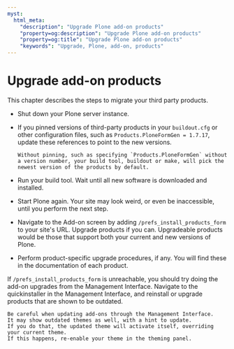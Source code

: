 ```yaml
---
myst:
  html_meta:
    "description": "Upgrade Plone add-on products"
    "property=og:description": "Upgrade Plone add-on products"
    "property=og:title": "Upgrade Plone add-on products"
    "keywords": "Upgrade, Plone, add-on, products"
---
```


# Upgrade add-on products

This chapter describes the steps to migrate your third party products.

-   Shut down your Plone server instance.
-   If you pinned versions of third-party products in your `buildout.cfg` or other configuration files, such as `Products.PloneFormGen = 1.7.17`, update these references to point to the new versions.

    ```{note}
    Without pinning, such as specifying `Products.PloneFormGen` without a version number, your build tool, buildout or make, will pick the newest version of the products by default.
    ```

-   Run your build tool.
    Wait until all new software is downloaded and installed.
-   Start Plone again.
    Your site may look weird, or even be inaccessible, until you perform the next step.
-   Navigate to the Add-on screen by adding `/prefs_install_products_form` to your site's URL.
    Upgrade products if you can.
    Upgradeable products would be those that support both your current and new versions of Plone.
-   Perform product-specific upgrade procedures, if any.
    You will find these in the documentation of each product.

If `/prefs_install_products_form` is unreachable, you should try doing the add-on upgrades from the Management Interface.
Navigate to the quickinstaller in the Management Interface, and reinstall or upgrade products that are shown to be outdated.

```{warning}
Be careful when updating add-ons through the Management Interface.
It may show outdated themes as well, with a hint to update.
If you do that, the updated theme will activate itself, overriding your current theme.
If this happens, re-enable your theme in the theming panel.
```
